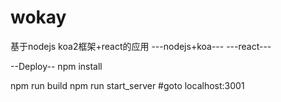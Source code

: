 # wokay
基于nodejs koa2框架+react的应用
---nodejs+koa---
---react---

--Deploy--
npm install

npm run build
npm run start_server
#goto localhost:3001